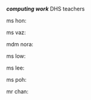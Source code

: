 ***computing work***
DHS teachers



ms hon:




ms vaz:




mdm nora:




ms low:




ms lee:




ms poh:




mr chan:



